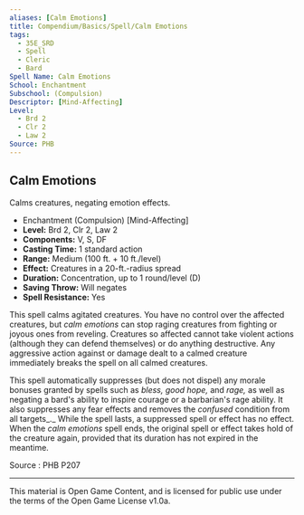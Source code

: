 ```yaml
---
aliases: [Calm Emotions]
title: Compendium/Basics/Spell/Calm Emotions
tags: 
  - 35E_SRD
  - Spell
  - Cleric
  - Bard
Spell Name: Calm Emotions
School: Enchantment
Subschool: (Compulsion)
Descriptor: [Mind-Affecting]
Level:
  - Brd 2
  - Clr 2
  - Law 2
Source: PHB
---
```


## Calm Emotions

Calms creatures, negating emotion effects.

- Enchantment (Compulsion) [Mind-Affecting]
- **Level:** Brd 2, Clr 2, Law 2
- **Components:** V, S, DF
- **Casting Time:** 1 standard action
- **Range:** Medium (100 ft. + 10 ft./level)
- **Effect:** Creatures in a 20-ft.-radius spread
- **Duration:** Concentration, up to 1 round/level (D)
- **Saving Throw:** Will negates
- **Spell Resistance:** Yes

This spell calms agitated creatures. You have no control over the affected creatures, but _calm emotions_ can stop raging creatures from fighting or joyous ones from reveling. Creatures so affected cannot take violent actions (although they can defend themselves) or do anything destructive. Any aggressive action against or damage dealt to a calmed creature immediately breaks the spell on all calmed creatures.

This spell automatically suppresses (but does not dispel) any morale bonuses granted by spells such as _bless, good hope,_ and _rage,_ as well as negating a bard's ability to inspire courage or a barbarian's rage ability. It also suppresses any fear effects and removes the _confused_ condition from all targets_._ While the spell lasts, a suppressed spell or effect has no effect. When the _calm emotions_ spell ends, the original spell or effect takes hold of the creature again, provided that its duration has not expired in the meantime.

Source : PHB P207

---

This material is Open Game Content, and is licensed for public use under  
the terms of the Open Game License v1.0a.
